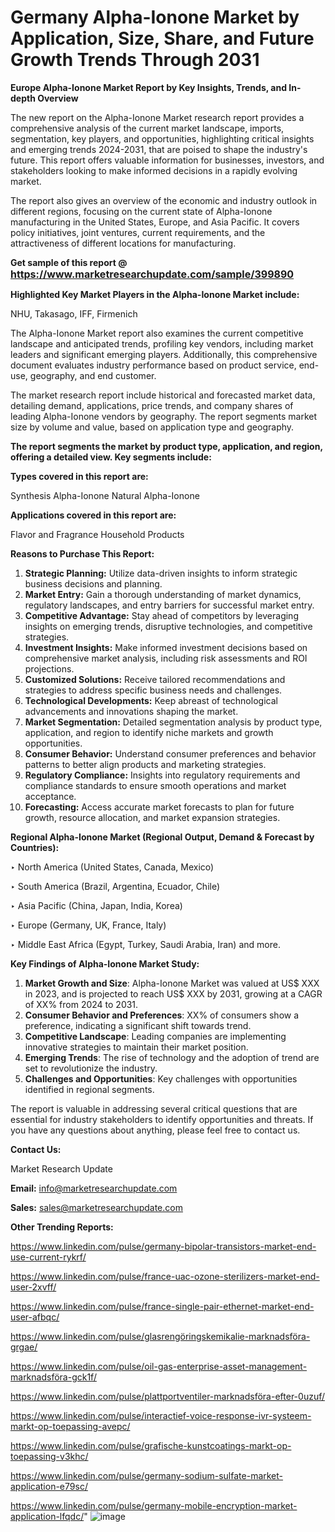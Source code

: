 # Germany Alpha-Ionone Market by Application, Size, Share, and Future Growth Trends Through 2031

<strong>Europe Alpha-Ionone Market Report by Key Insights, Trends, and In-depth Overview</strong>

The new report on the Alpha-Ionone Market research report provides a comprehensive analysis of the current market landscape, imports, segmentation, key players, and opportunities, highlighting critical insights and emerging trends 2024-2031,</strong> that are poised to shape the industry's future. This report offers valuable information for businesses, investors, and stakeholders looking to make informed decisions in a rapidly evolving market.

The report also gives an overview of the economic and industry outlook in different regions, focusing on the current state of Alpha-Ionone manufacturing in the United States, Europe, and Asia Pacific. It covers policy initiatives, joint ventures, current requirements, and the attractiveness of different locations for manufacturing.

<strong>Get sample of this report @ <a href=https://www.marketresearchupdate.com/sample/399890><font size=3 color=#0000ff>https://www.marketresearchupdate.com/sample/399890</font></a></strong>

<strong>Highlighted Key Market Players in the Alpha-Ionone Market include:</strong>

NHU, Takasago, IFF, Firmenich

The Alpha-Ionone Market report also examines the current competitive landscape and anticipated trends, profiling key vendors, including market leaders and significant emerging players. Additionally, this comprehensive document evaluates industry performance based on product service, end-use, geography, and end customer.

The market research report include historical and forecasted market data, detailing demand, applications, price trends, and company shares of leading Alpha-Ionone vendors by geography. The report segments market size by volume and value, based on application type and geography.

<strong>The report segments the market by product type, application, and region, offering a detailed view. Key segments include:</strong>

<strong>Types covered in this report are:</strong>

Synthesis Alpha-Ionone
Natural Alpha-Ionone

<strong>Applications covered in this report are:</strong>

Flavor and Fragrance
Household Products

<strong>Reasons to Purchase This Report:</strong>
<ol>
  <li><strong>Strategic Planning:</strong> Utilize data-driven insights to inform strategic business decisions and planning.</li>
  <li><strong>Market Entry:</strong> Gain a thorough understanding of market dynamics, regulatory landscapes, and entry barriers for successful market entry.</li>
  <li><strong>Competitive Advantage:</strong> Stay ahead of competitors by leveraging insights on emerging trends, disruptive technologies, and competitive strategies.</li>
  <li><strong>Investment Insights:</strong> Make informed investment decisions based on comprehensive market analysis, including risk assessments and ROI projections.</li>
  <li><strong>Customized Solutions:</strong> Receive tailored recommendations and strategies to address specific business needs and challenges.</li>
  <li><strong>Technological Developments:</strong> Keep abreast of technological advancements and innovations shaping the market.</li>
  <li><strong>Market Segmentation:</strong> Detailed segmentation analysis by product type, application, and region to identify niche markets and growth opportunities.</li>
  <li><strong>Consumer Behavior:</strong> Understand consumer preferences and behavior patterns to better align products and marketing strategies.</li>
  <li><strong>Regulatory Compliance:</strong> Insights into regulatory requirements and compliance standards to ensure smooth operations and market acceptance.</li>
  <li><strong>Forecasting:</strong> Access accurate market forecasts to plan for future growth, resource allocation, and market expansion strategies.</li>
</ol>

<strong>Regional Alpha-Ionone Market (Regional Output, Demand &amp; Forecast by Countries):</strong>

‣ North America (United States, Canada, Mexico)

‣ South America (Brazil, Argentina, Ecuador, Chile)

‣ Asia Pacific (China, Japan, India, Korea)

‣ Europe (Germany, UK, France, Italy)

‣ Middle East Africa (Egypt, Turkey, Saudi Arabia, Iran) and more.

<strong>Key Findings of Alpha-Ionone Market Study:</strong>
<ol>
  <li><strong>Market Growth and Size</strong>: Alpha-Ionone Market was valued at US$ XXX in 2023, and is projected to reach US$ XXX by 2031, growing at a CAGR of XX% from 2024 to 2031.</li>
  <li><strong>Consumer Behavior and Preferences</strong>: XX% of consumers show a preference, indicating a significant shift towards trend.</li>
  <li><strong>Competitive Landscape</strong>: Leading companies are implementing innovative strategies to maintain their market position.</li>
  <li><strong>Emerging Trends</strong>: The rise of technology and the adoption of trend are set to revolutionize the industry.</li>
  <li><strong>Challenges and Opportunities</strong>: Key challenges with opportunities identified in regional segments.</li>
</ol>

The report is valuable in addressing several critical questions that are essential for industry stakeholders to identify opportunities and threats. If you have any questions about anything, please feel free to contact us.

<strong>Contact Us:</strong>

Market Research Update

<strong>Email:</strong> info@marketresearchupdate.com

<strong>Sales:</strong> sales@marketresearchupdate.com

<strong>Other Trending Reports:</strong>

<a href=https://www.linkedin.com/pulse/germany-bipolar-transistors-market-end-use-current-rykrf/>https://www.linkedin.com/pulse/germany-bipolar-transistors-market-end-use-current-rykrf/</a>

<a href=https://www.linkedin.com/pulse/france-uac-ozone-sterilizers-market-end-user-2xvff/>https://www.linkedin.com/pulse/france-uac-ozone-sterilizers-market-end-user-2xvff/</a>

<a href=https://www.linkedin.com/pulse/france-single-pair-ethernet-market-end-user-afbqc/>https://www.linkedin.com/pulse/france-single-pair-ethernet-market-end-user-afbqc/</a>

<a href=https://www.linkedin.com/pulse/glasrengöringskemikalie-marknadsföra-grgae/>https://www.linkedin.com/pulse/glasrengöringskemikalie-marknadsföra-grgae/</a>

<a href=https://www.linkedin.com/pulse/oil-gas-enterprise-asset-management-marknadsföra-gck1f/>https://www.linkedin.com/pulse/oil-gas-enterprise-asset-management-marknadsföra-gck1f/</a>

<a href=https://www.linkedin.com/pulse/plattportventiler-marknadsföra-efter-0uzuf/>https://www.linkedin.com/pulse/plattportventiler-marknadsföra-efter-0uzuf/</a>

<a href=https://www.linkedin.com/pulse/interactief-voice-response-ivr-systeem-markt-op-toepassing-avepc/>https://www.linkedin.com/pulse/interactief-voice-response-ivr-systeem-markt-op-toepassing-avepc/</a>

<a href=https://www.linkedin.com/pulse/grafische-kunstcoatings-markt-op-toepassing-v3khc/>https://www.linkedin.com/pulse/grafische-kunstcoatings-markt-op-toepassing-v3khc/</a>

<a href=https://www.linkedin.com/pulse/germany-sodium-sulfate-market-application-e79sc/>https://www.linkedin.com/pulse/germany-sodium-sulfate-market-application-e79sc/</a>

<a href=https://www.linkedin.com/pulse/germany-mobile-encryption-market-application-lfqdc/>https://www.linkedin.com/pulse/germany-mobile-encryption-market-application-lfqdc/</a>"
![image](https://github.com/user-attachments/assets/88c3054b-a6c4-4663-9838-e37a35057d29)
